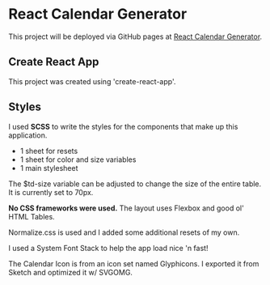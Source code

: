 # React Calendar Generator

This project will be deployed via GitHub pages at [React Calendar Generator](https://davidysoards.github.io/calendar-generator-react).

## Create React App

This project was created using 'create-react-app'.

## Styles

I used **SCSS** to write the styles for the components that make up this application.

- 1 sheet for resets
- 1 sheet for color and size variables
- 1 main stylesheet

The \$td-size variable can be adjusted to change the size of the entire table.<br />
It is currently set to 70px.

**No CSS frameworks were used.** The layout uses Flexbox and good ol' HTML Tables.

Normalize.css is used and I added some additional resets of my own.

I used a System Font Stack to help the app load nice 'n fast!

The Calendar Icon is from an icon set named Glyphicons. I exported it from Sketch and optimized it w/ SVGOMG.
